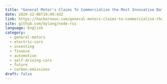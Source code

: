 ```yaml
---
title: "General Motor's Claims To Commercialise the Most Innovative Battery Technology"
date: 2020-12-06T19:49:43Z
link: https://hackernoon.com/general-motors-claims-to-commercialise-the-most-innovative-battery-technology-ft1c316x?source=rss&utm_medium=RSS&utm_source=news.12bit.vn
site: github.com/dylang/node-rss
language: English
category:
  - general-motors
  - electric-cars
  - investing
  - finance
  - automotive
  - self-driving-cars
  - future
  - carbon-emissions
draft: false
---
```

